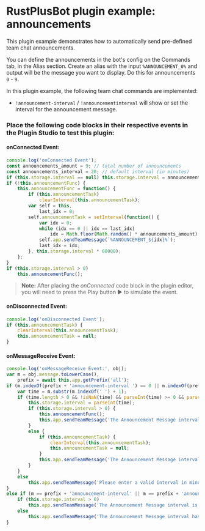 # **RustPlusBot** plugin example: announcements

This plugin example demonstrates how to automatically send pre-defined team chat announcements.

You can define the announcements in the bot's config on the Commands tab, in the Alias section. Create an alias with the input `%ANNOUNCEMENT_0%` and output will be the message you want to display. Do this for announcements `0` - `9`.

In this plugin example, the following team chat commands are implemented:

- `!announcement-interval` / `!announcementinterval` will show or set the interval for the announcement message.

### Place the following code blocks in their respective events in the Plugin Studio to test this plugin:

#### onConnected Event:

```js
console.log('onConnected Event');
const announcements_amount = 9; // total number of announcements
const announcements_interval = 20; // default interval (in minutes)
if (this.storage.interval == null) this.storage.interval = announcements_interval;
if (!this.announcementFunc) {
    this.announcementFunc = function() {
        if (this.announcementTask)
            clearInterval(this.announcementTask);
        var self = this,
            last_idx = 0;
        self.announcementTask = setInterval(function() {
            var idx = 0;
            while (idx == 0 || idx == last_idx)
                idx = Math.floor(Math.random() * announcements_amount) + 1;
            self.app.sendTeamMessage(`%ANNOUNCEMENT_${idx}%`);
            last_idx = idx;
        }, this.storage.interval * 60000);
    };
}
if (this.storage.interval > 0)
    this.announcementFunc();
```

> **Note:** After placing the *onConnected* code block in the plugin editor, you will need to press the Play button :arrow_forward: to simulate the event.

#### onDisconnected Event:

```js
console.log('onDisconnected Event');
if (this.announcementTask) {
    clearInterval(this.announcementTask);
    this.announcementTask = null;
}
```

#### onMessageReceive Event:

```js
console.log('onMessageReceive Event:', obj);
var m = obj.message.toLowerCase(),
    prefix = await this.app.getPrefix('all');
if (m.indexOf(prefix + 'announcement-interval ') == 0 || m.indexOf(prefix + 'announcementinterval ') == 0) {
    var time = m.substr(m.indexOf(' ') + 1);
    if (time.length > 0 && !isNaN(time) && parseInt(time) >= 0 && parseInt(time) <= 60) {
        this.storage.interval = parseInt(time);
        if (this.storage.interval > 0) {
            this.announcementFunc();
            this.app.sendTeamMessage('The Announcement Message interval is now configured for: ' + getTimeDisplay(this.storage.interval * 60));
        }
        else {
            if (this.announcementTask) {
                clearInterval(this.announcementTask);
                this.announcementTask = null;
            }
            this.app.sendTeamMessage('The Announcement Message interval has been disabled');
        }
    }
    else
        this.app.sendTeamMessage('Please enter a valid interval in minutes 0-60 (0 to disable)');
}
else if (m == prefix + 'announcement-interval' || m == prefix + 'announcementinterval') {
    if (this.storage.interval > 0)
        this.app.sendTeamMessage('The Announcement Message interval is configured for: ' + getTimeDisplay(this.storage.interval * 60));
    else
        this.app.sendTeamMessage('The Announcement Message interval has been disabled');
}
```
